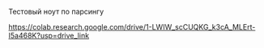 Тестовый ноут по парсингу

https://colab.research.google.com/drive/1-LWIW_scCUQKG_k3cA_MLErt-I5a468K?usp=drive_link
